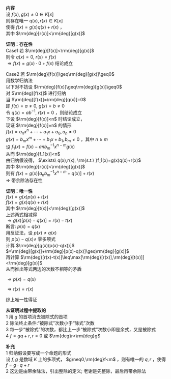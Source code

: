 **内容**  
设 $f(x), g(x)\neq0\in K[x]$   
则存在唯一 $q(x), r(x)\in K[x]$   
使得 $f(x)=g(x)q(x)+r(x)$ ，  
其中 $\rm{deg}[r(x)]<\rm{deg}[g(x)]$   
  
**证明：存在性**  
Case1 若 $\rm{deg}[f(x)]<\rm{deg}[g(x)]$   
则令 $q(x)=0,\ r(x)=f(x)$   
 $\Rightarrow f(x)=g(x)\cdot0+f(x)$ 结论成立  
  
Case2 若 $\rm{deg}[f(x)]\geq\rm{deg}[g(x)]\geq0$   
用数学归纳法  
以下对不妨设 $\rm{deg}[f(x)]\geq\rm{deg}[g(x)]\geq0$   
对 $\rm{deg}[f(x)]$ 进行归纳  
当 $\rm{deg}[f(x)]=\rm{deg}[g(x)]=0$   
即 $f(x)=a\neq0,\ g(x)=b\neq0$   
令 $q(x)=ab^{-1},\ r(x)=0$ ，则结论成立  
下设 $\rm{deg}[f(x)]<n$ 时结论成立，  
现证 $\rm{deg}[f(x)]=n$ 的情形  
 $f(x)=a_nx^n+\cdots+a_1x+a_0,a_n\neq0$   
 $g(x)=b_mx^m+\cdots+b_1x+b_1,b_m\neq0$ ，其中 $n\geq m$   
设 $f_1(x)=f(x)-anb^{-1}_mx^{n-m}g(x)$   
从而 $\rm{deg}[f_1(x)]<n$   
由归纳假设得， $\exists\ q(x),r(x), \rm{s.t.\ }f_1(x)=g(x)q(x)+r(x)$   
其中 $\rm{deg}[r(x)]<\rm{deg}[g(x)]$   
则有 $f(x)=g(x)[a_nb^{-1}_mx^{n-m}+q(x)]+r(x)$   
 $\Rightarrow$ 带余除法存在性  
  
**证明：唯一性**  
 $f(x)=g(x)p(x)+t(x)$   
 $f(x)=g(x)q(x)+r(x)$   
其中 $\rm{deg}[t(x)]<\rm{deg}[g(x)]$   
上述两式相减得  
 $\Rightarrow g(x)[p(x)-q(x)]=r(x)-t(x)$   
断言:  $p(x)=q(x)$   
用反证法，设 $p(x)\neq q(x)$   
则 $p(x)-q(x)\neq$ 零多项式  
计算 $\rm{deg}[g(x)(p(x)-q(x))]$   
 $=\rm{deg}[g(x)]+\rm{deg}[p(x)-q(x)]\geq\rm{deg}[g(x)]$   
再计算 $\rm{deg}[r(x)-t(x)]\leq\max[\rm{deg}[r(x)],\rm{deg}[t(x)]]<\rm{deg}[g(x)]$   
从而推出等式两边的次数不相等的矛盾  
  
 $\Rightarrow p(x)=q(x)$   
  
 $\Rightarrow t(x)=r(x)$   
  
综上唯一性得证  
  
**从证明过程中提取的**  
1 用 $g$ 的首项消去被除式的首项  
2 除法终止条件:“被除式”次数小于“除式”次数  
3 每一步“被除式”的次数，都比上一步“被除式”次数小即是余式，又是被除式  
4  $f=gq+r,r=0$ 或 $\rm{deg}r<\rm{deg}g$   
  
**补充**  
1 归纳假设要写成一个命题的形式  
  设 $f,g$ 是数域 $K$ 上的多项式， $g\neq0,\rm{deg}f<m$ ，则有唯一的 $q,r$ ，使得 $f=g\cdot q+r$   
2 这边是由带余除法，引出整除的定义; 老谢是先整除，最后再带余除法  
